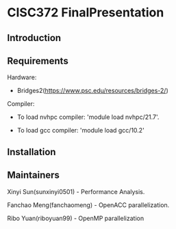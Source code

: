 # CISC372 FinalPresentation
## Introduction

## Requirements

Hardware:   

- Bridges2(https://www.psc.edu/resources/bridges-2/)

Compiler: 

- To load nvhpc compiler: 'module load nvhpc/21.7'.     
  
- To load gcc compiler: 'module load gcc/10.2'

## Installation


## Maintainers
Xinyi Sun(sunxinyi0501) - Performance Analysis.       

Fanchao Meng(fanchaomeng) - OpenACC parallelization.      

Ribo Yuan(riboyuan99) - OpenMP parallelization
